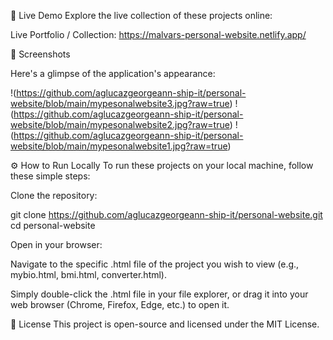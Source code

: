 🚀 Live Demo
Explore the live collection of these projects online:

Live Portfolio / Collection: https://malvars-personal-website.netlify.app/

📸 Screenshots
<!-- Dito natin ilalagay ang lahat ng screenshots -->

Here's a glimpse of the application's appearance:

!(https://github.com/aglucazgeorgeann-ship-it/personal-website/blob/main/mypesonalwebsite3.jpg?raw=true)
!(https://github.com/aglucazgeorgeann-ship-it/personal-website/blob/main/mypesonalwebsite2.jpg?raw=true)
!(https://github.com/aglucazgeorgeann-ship-it/personal-website/blob/main/mypesonalwebsite1.jpg?raw=true)

⚙️ How to Run Locally
To run these projects on your local machine, follow these simple steps:

Clone the repository:

git clone https://github.com/aglucazgeorgeann-ship-it/personal-website.git
cd personal-website

Open in your browser:

Navigate to the specific .html file of the project you wish to view (e.g., mybio.html, bmi.html, converter.html).

Simply double-click the .html file in your file explorer, or drag it into your web browser (Chrome, Firefox, Edge, etc.) to open it.

📄 License
This project is open-source and licensed under the MIT License.
